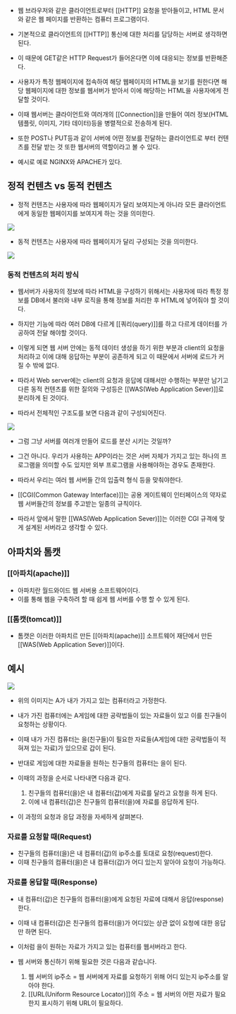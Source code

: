 - 웹 브라우저와 같은 클라이언트로부터 [[HTTP]] 요청을 받아들이고, HTML 문서와 같은 웹 페이지를 반환하는 컴퓨터 프로그램이다.

- 기본적으로 클라이언트의 [[HTTP]] 통신에 대한 처리를 담당하는 서버로 생각하면 된다.

- 이 때문에 GET같은 HTTP Request가 들어온다면 이에 대응되는 정보를 반환해준다.
- 사용자가 특정 웹페이지에 접속하여 해당 웹페이지의 HTML을 보기를 원한다면 해당 웹페이지에 대한 정보를 웹서버가 받아서 이에 해당하는 HTML을 사용자에게 전달할 것이다.

- 이때 웹서버는 클라이언트와 여러개의 [[Connection]]을 만들어 여러 정보(HTML 템플릿, 이미지, 기타 데이터)등을 병렬적으로 전송하게 된다.

- 또한 POST나 PUT등과 같이 서버에 어떤 정보를 전달하는 클라이언트로 부터 컨텐츠를 전달 받는 것 또한 웹서버의 역할이라고 볼 수 있다.

- 예시로 예로 NGINX와 APACHE가 있다.


## 정적 컨텐츠 vs 동적 컨텐츠

- 정적 컨텐츠는 사용자에 따라 웹페이지가 달리 보여지는게 아니라 모든 클라이언트에게 동일한 웹페이지를 보여지게 하는 것을 의미한다.

![](https://blog.kakaocdn.net/dn/VAH6U/btrpcPOQJU0/5YYQWISyLOdLMuEoSme87k/img.png)

- 동적 컨텐츠는 사용자에 따라 웹페이지가 달리 구성되는 것을 의미한다.

![](https://blog.kakaocdn.net/dn/dgDSI0/btrpiHoFmMG/VKOH4184qn7G8kJtyMbzB0/img.png)

### 동적 컨텐츠의 처리 방식

- 웹서버가 사용자의 정보에 따라 HTML을 구성하기 위해서는 사용자에 따라 특정 정보를 DB에서 불러와 내부 로직을 통해 정보를 처리한 후 HTML에 넣어줘야 할 것이다.

- 하지만 기능에 따라 여러 DB에 다르게 [[쿼리(query)]]를 하고 다르게 데이터를 가공하여 전달 해야할 것이다. 

- 이렇게 되면 웹 서버 안에는 동적 데이터 생성을 하기 위한 부분과 client의 요청을 처리하고 이에 대해 응답하는 부분이 공존하게 되고 이 때문에서 서버에 로드가 커질 수 밖에 없다.

- 따라서 Web server에는 client의 요청과 응답에 대해서만 수행하는 부분만 남기고 다른 동적 컨텐츠를 위한 질의와 구성등은 [[WAS(Web Application Sever)]]로 분리하게 된 것이다.

- 따라서 전체적인 구조도를 보면 다음과 같이 구성되어진다.

![](https://blog.kakaocdn.net/dn/ddu6vR/btrpgzYJeOt/G7yupopF42RFKcwbrCgFeK/img.png)

- 그럼 그냥 서버를 여러개 만들어 로드를 분산 시키는 것일까?

- 그건 아니다. 우리가 사용하는 APP이라는 것은 서버 자체가 가지고 있는 하나의 프로그램을 의미할 수도 있지만 외부 프로그램을 사용해야하는 경우도 존재한다.
- 따라서 우리는 여러 웹 서버들 간의 입출력 형식 등을 맞춰야한다.

- [[CGI(Common Gateway Interface)]]는 공용 게이트웨이 인터페이스의 약자로 웹 서버들간의 정보를 주고받는 일종의 규칙이다.
- 따라서 앞에서 말한 [[WAS(Web Application Sever)]]는 이러한 CGI 규격에 맞게 설계된 서버라고 생각할 수 있다.


## 아파치와 톰캣

### [[아파치(apache)]]

- 아파치란 월드와이드 웹 서버용 소프트웨어이다. 
- 이를 통해 웹을 구축하려 할 때 쉽게 웹 서버를 수행 할 수 있게 된다.

### [[톰캣(tomcat)]]

- 톰캣은 이러한 아파치르 만든 [[아파치(apache)]] 소프트웨어 재단에서 만든 [[WAS(Web Application Sever)]]이다.

## 예시

![](https://blog.kakaocdn.net/dn/bEURhB/btrVUjbA3z1/KgmEvKDUqKx4cBIVtyQcnK/img.png)

- 위의 이미지는 A가 내가 가지고 있는 컴퓨터라고 가정한다.
- 내가 가진 컴퓨터에는 A게임에 대한 공략법들이 있는 자료들이 있고 이를 친구들이 요청하는 상황이다.

- 이때 내가 가진 컴퓨터는 을(친구들)이 필요한 자료들(A게임에 대한 공략법들이 적혀져 있는 자료)가 있으므로 갑이 된다.

- 반대로 게임에 대한 자료들을 원하는 친구들의 컴퓨터는 을이 된다.

- 이때의 과정을 순서로 나타내면 다음과 같다.
	1. 친구들의 컴퓨터(을)은 내 컴퓨터(갑)에게 자료를 달라고 요청을 하게 된다.
	2. 이에 내 컴퓨터(갑)은 친구들의 컴퓨터(을)에 자료를 응답하게 된다.


- 이 과정의 요청과 응답 과정을 자세하게 살펴본다.

### 자료를 요청할 때(Request)

- 친구들의 컴퓨터(을)은 내 컴퓨터(갑)의 ip주소를 토대로 요청(request)한다.
- 이때 친구들의 컴퓨터(을)은 내 컴퓨터(갑)가 어디 있는지 알아야 요청이 가능하다.

### 자료를 응답할 때(Response)

- 내 컴퓨터(갑)은 친구들의 컴퓨터(을)에게 요청된 자료에 대해서 응답(response)한다.
- 이때 내 컴퓨터(갑)은 친구들의 컴퓨터(을)가 어디있는 상관 없이 요청에 대한 응답만 하면 된다.

- 이처럼 을이 원하는 자료가 가지고 있는 컴퓨터를 웹서버라고 한다.

- 웹 서버와 통신하기 위해 필요한 것은 다음과 같습니다.
	1. 웹 서버의 ip주소 = 웹 서버에게 자료를 요청하기 위해 어디 있는지 ip주소를 알아야 한다.
	2. [[URL(Uniform Resource Locator)]]의 주소 = 웹 서버의 어떤 자료가 필요한지 표시하기 위해 URL이 필요하다.